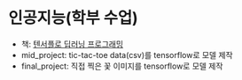 # 인공지능(학부 수업)
- 책: [텐서플로 딥러닝 프로그래밍](https://search.shopping.naver.com/book/catalog/32441009446?query=%ED%85%90%EC%84%9C%ED%94%8C%EB%A1%9C%20%EB%94%A5%EB%9F%AC%EB%8B%9D%20%ED%94%84%EB%A1%9C%EA%B7%B8%EB%9E%98%EB%B0%8D&NaPm=ct%3Dl94dmgu0%7Cci%3D1086a9cf2a2c75e26a73bf524b7df2060c815d6f%7Ctr%3Dboksl%7Csn%3D95694%7Chk%3D4f87403c63b1ce63ab1d277fe4ae55b03cb720ce)
- mid_project: tic-tac-toe data(csv)를 tensorflow로 모델 제작
- final_project: 직접 찍은 꽃 이미지를 tensorflow로 모델 제작
